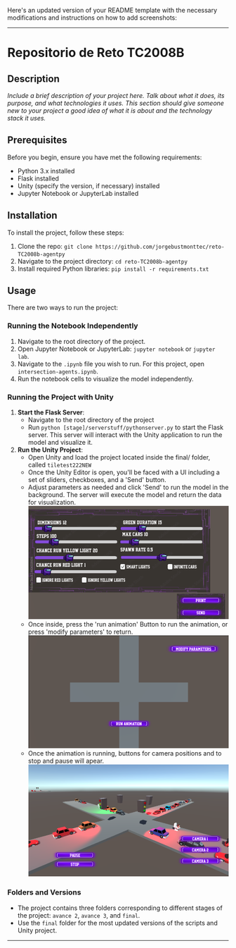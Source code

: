Here's an updated version of your README template with the necessary modifications and instructions on how to add screenshots:

---

# Repositorio de Reto TC2008B

## Description

_Include a brief description of your project here. Talk about what it does, its purpose, and what technologies it uses. This section should give someone new to your project a good idea of what it is about and the technology stack it uses._

## Prerequisites

Before you begin, ensure you have met the following requirements:

- Python 3.x installed
- Flask installed
- Unity (specify the version, if necessary) installed
- Jupyter Notebook or JupyterLab installed

## Installation

To install the project, follow these steps:

1. Clone the repo: `git clone https://github.com/jorgebustmonttec/reto-TC2008b-agentpy`
2. Navigate to the project directory: `cd reto-TC2008b-agentpy`
3. Install required Python libraries: `pip install -r requirements.txt`

## Usage

There are two ways to run the project:

### Running the Notebook Independently

1. Navigate to the root directory of the project.
2. Open Jupyter Notebook or JupyterLab: `jupyter notebook` or `jupyter lab`.
3. Navigate to the `.ipynb` file you wish to run. For this project, open `intersection-agents.ipynb`.
4. Run the notebook cells to visualize the model independently.

### Running the Project with Unity

1. **Start the Flask Server**:
   - Navigate to the root directory of the project
   - Run `python [stage]/serverstuff/pythonserver.py` to start the Flask server. This server will interact with the Unity application to run the model and visualize it.
2. **Run the Unity Project**:
   - Open Unity and load the project located inside the final/ folder, called `tiletest222NEW`
   - Once the Unity Editor is open, you'll be faced with a UI including a set of sliders, checkboxes, and a 'Send' button.
   - Adjust parameters as needed and click 'Send' to run the model in the background. The server will execute the model and return the data for visualization.
     ![UI Screenshot](final/screenshots/UI.png "UI")
   - Once inside, press the 'run animation' Button to run the animation, or press 'modify parameters' to return.
     ![Grid Screenshot](final/screenshots/RUN.png "RUN")
   - Once the animation is running, buttons for camera positions and to stop and pause will apear.
     ![Animation Screenshot](final/screenshots/RUNNING.png "ANIM")

### Folders and Versions

- The project contains three folders corresponding to different stages of the project: `avance 2`, `avance 3`, and `final`.
- Use the `final` folder for the most updated versions of the scripts and Unity project.

---
